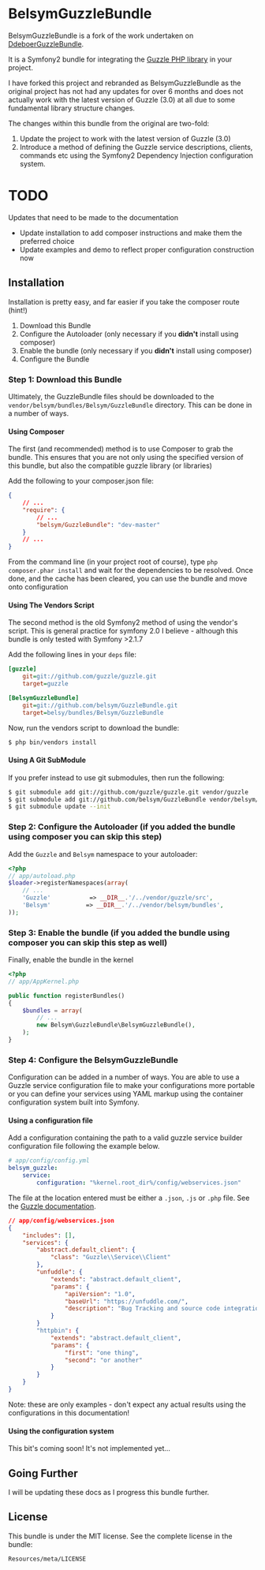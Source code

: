 BelsymGuzzleBundle
===================

BelsymGuzzleBundle is a fork of the work undertaken on [DdeboerGuzzleBundle](https://github.com/ddeboer/GuzzleBundle).

It is a Symfony2 bundle for integrating the [Guzzle PHP library](http://github.com/guzzle/guzzle) in your project.

I have forked this project and rebranded as BelsymGuzzleBundle as the original project has not had any updates for over 6 months and does not actually work with the latest version of Guzzle (3.0) at all due to some fundamental library structure changes.

The changes within this bundle from the original are two-fold:

1. Update the project to work with the latest version of Guzzle (3.0)
2. Introduce a method of defining the Guzzle service descriptions, clients, commands etc using the Symfony2 Dependency Injection configuration system.

# TODO

Updates that need to be made to the documentation

* Update installation to add composer instructions and make them the preferred choice
* Update examples and demo to reflect proper configuration construction now


## Installation

Installation is pretty easy, and far easier if you take the composer route (hint!)

1. Download this Bundle
2. Configure the Autoloader (only necessary if you **didn't** install using composer)
3. Enable the bundle (only necessary if you **didn't** install using composer)
4. Configure the Bundle

### Step 1: Download this Bundle

Ultimately, the GuzzleBundle files should be downloaded to the `vendor/belsym/bundles/Belsym/GuzzleBundle` directory. This can be done in a number of ways.

#### Using Composer

The first (and recommended) method is to use Composer to grab the bundle. This ensures that you are not only using the specified version of this bundle, but also the compatible guzzle library (or libraries)

Add the following to your composer.json file:

``` json
{
    // ...
    "require": {
        // ...
        "belsym/GuzzleBundle": "dev-master"
    }
    // ...
}
```
From the command line (in your project root of course), type `php composer.phar install` and wait for the dependencies to be resolved. Once done, and the cache has been cleared, you can use the bundle and move onto configuration

#### Using The Vendors Script

The second method is the old Symfony2 method of using the vendor's script. This is general practice for symfony 2.0 I believe - although this bundle is only tested with Symfony >2.1.7

Add the following lines in your `deps` file:

``` ini
[guzzle]
    git=git://github.com/guzzle/guzzle.git
    target=guzzle

[BelsymGuzzleBundle]
    git=git://github.com/belsym/GuzzleBundle.git
    target=belsy/bundles/Belsym/GuzzleBundle
```

Now, run the vendors script to download the bundle:

``` bash
$ php bin/vendors install
```

#### Using A Git SubModule

If you prefer instead to use git submodules, then run the following:

``` bash
$ git submodule add git://github.com/guzzle/guzzle.git vendor/guzzle
$ git submodule add git://github.com/belsym/GuzzleBundle vendor/belsym/bundles/Belsym/GuzzleBundle
$ git submodule update --init
```

### Step 2: Configure the Autoloader (if you added the bundle using composer you can skip this step)

Add the `Guzzle` and `Belsym` namespace to your autoloader:

``` php
<?php
// app/autoload.php
$loader->registerNamespaces(array(
    // ...
    'Guzzle'           => __DIR__.'/../vendor/guzzle/src',
    'Belsym'          => __DIR__.'/../vendor/belsym/bundles',
));
```

### Step 3: Enable the bundle (if you added the bundle using composer you can skip this step as well)

Finally, enable the bundle in the kernel

``` php
<?php
// app/AppKernel.php

public function registerBundles()
{
    $bundles = array(
        // ...
        new Belsym\GuzzleBundle\BelsymGuzzleBundle(),
    );
}
```

### Step 4: Configure the BelsymGuzzleBundle

Configuration can be added in a number of ways. You are able to use a Guzzle service configuration file to make your configurations more portable or you can define your services using YAML markup using the container configuration system built into Symfony.

#### Using a configuration file

Add a configuration containing the path to a valid guzzle service builder configuration file following the example below.

``` yaml
# app/config/config.yml
belsym_guzzle:
    service:
        configuration: "%kernel.root_dir%/config/webservices.json"
```

The file at the location entered must be either a `.json`, `.js` or `.php` file. See the [Guzzle documentation](http://guzzlephp.org/tour/using_services.html#instantiating-web-service-clients-using-a-servicebuilder).

``` json
// app/config/webservices.json
{
    "includes": [],
    "services": {
        "abstract.default_client": {
            "class": "Guzzle\\Service\\Client"
        },
        "unfuddle": {
            "extends": "abstract.default_client",
            "params": {
                "apiVersion": "1.0",
                "baseUrl": "https://unfuddle.com/",
                "description": "Bug Tracking and source code integration for the masses",
            }
        }
        "httpbin": {
            "extends": "abstract.default_client",
            "params": {
                "first": "one thing",
                "second": "or another"
            }
        }
    }
}
```

Note: these are only examples - don't expect any actual results using the configurations in this documentation!

#### Using the configuration system

This bit's coming soon! It's not implemented yet...

## Going Further

I will be updating these docs as I progress this bundle further.


## License

This bundle is under the MIT license. See the complete license in the bundle:

    Resources/meta/LICENSE
